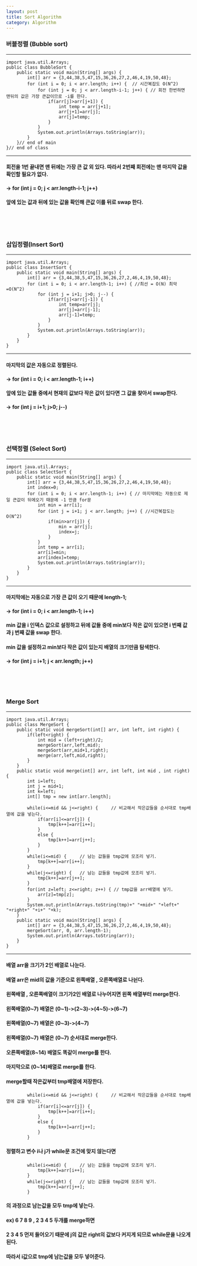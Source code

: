 ```yaml
---
layout: post
title: Sort Algorithm
category: Algorithm
---
```


### 버블정렬 (Bubble sort)

-------------------------------------------------------------------------
```
import java.util.Arrays;
public class BubbleSort {
    public static void main(String[] args) {
		int[] arr = {3,44,38,5,47,15,36,26,27,2,46,4,19,50,48};
		for (int i = 0; i < arr.length; i++) {	// 시간복잡도 O(N^2)
			for (int j = 0; j < arr.length-i-1; j++) { // 회전 한번하면 맨뒤의 값은 가장 큰값이므로 -i를 한다.
				if(arr[j]>arr[j+1]) {
					int temp = arr[j+1];
					arr[j+1]=arr[j];
					arr[j]=temp;
				}
			}
			System.out.println(Arrays.toString(arr));
		}
    }// end of main
}// end of class
```
-------------------------------------------------------------------------

#### 회전을 1번 끝내면 맨 뒤에는 가장 큰 값 외 있다. 따라서 2번째 회전에는 맨 마지막 값을 확인할 필요가 없다.
#### -> for (int j = 0; j < arr.length-i-1; j++)
#### 앞에 있는 값과 뒤에 있는 값을 확인해 큰값 이를 뒤로 swap 한다.

</br>
</br>
</br>

### 삽입정렬(Insert Sort)

-------------------------------------------------------------------------
```
import java.util.Arrays;
public class InsertSort {
	public static void main(String[] args) {
		int[] arr = {3,44,38,5,47,15,36,26,27,2,46,4,19,50,48};
		for (int i = 0; i < arr.length-1; i++) { //최선 = O(N) 최악=O(N^2)
			for (int j = i+1; j>0; j--) {
				if(arr[j]<arr[j-1]) {
					int temp=arr[j];
					arr[j]=arr[j-1];
					arr[j-1]=temp;
				}
			}
			System.out.println(Arrays.toString(arr));
		}
	}
}
```
-------------------------------------------------------------------------

#### 마지막의 값은 자동으로 정렬된다.
#### -> for (int i = 0; i < arr.length-1; i++)
#### 앞에 있는 값들 중에서 현재의 값보다 작은 값이 있다면 그 값을 찾아서 swap한다.
#### ->	for (int j = i+1; j>0; j--)

</br>
</br>
</br>

### 선택정렬 (Select Sort)

-------------------------------------------------------------------------
```
import java.util.Arrays;
public class SelectSort {
	public static void main(String[] args) {
		int[] arr = {3,44,38,5,47,15,36,26,27,2,46,4,19,50,48};
		int index=0;
		for (int i = 0; i < arr.length-1; i++) { // 마지막에는 자동으로 제일 큰값이 뒤에오기 때문에 -1 만큼 for문
			int min = arr[i];
			for (int j = i+1; j < arr.length; j++) { //시간복잡도는 O(N^2)
				if(min>arr[j]) {
					min = arr[j];
					index=j;
				}
			}
			int temp = arr[i];
			arr[i]=min;
			arr[index]=temp;
			System.out.println(Arrays.toString(arr));
		}
	}
}
```
-------------------------------------------------------------------------

#### 마지막에는 자동으로 가장 큰 값이 오기 때문에 length-1;
#### -> for (int i = 0; i < arr.length-1; i++)
#### min 값을 i 인덱스 값으로 설정하고 뒤에 값들 중에 min보다 작은 값이 있으면 i 번째 값과 j 번째 값을 swap 한다.
#### min 값을 설정하고 min보다 작은 값이 있는지 배열의 크기만큼 탐색한다.
#### -> for (int j = i+1; j < arr.length; j++)

</br>
</br>
</br>

### Merge Sort
-------------------------------------------------------------------------
```
import java.util.Arrays;
public class MergeSort {
	public static void mergeSort(int[] arr, int left, int right) {
		if(left<right) {
			int mid = (left+right)/2;
			mergeSort(arr,left,mid);
			mergeSort(arr,mid+1,right);
			merge(arr,left,mid,right);
		}
	}
	public static void merge(int[] arr, int left, int mid , int right) {
		int i=left;
		int j = mid+1;
		int k=left;
		int[] tmp = new int[arr.length];
		
		while(i<=mid && j<=right) { 	// 비교해서 작은값들을 순서대로 tmp배열에 값을 넣는다.
			if(arr[i]<=arr[j]) {
				tmp[k++]=arr[i++];
			}
			else {
				tmp[k++]=arr[j++];
			}
		}
		while(i<=mid) { 	// 남는 값들을 tmp값에 모조리 넣기.
			tmp[k++]=arr[i++];
		}
		while(j<=right) {	// 남는 값들을 tmp값에 모조리 넣기.
			tmp[k++]=arr[j++];
		}
		for(int z=left; z<=right; z++) { // tmp값을 arr배열에 넣기.
			arr[z]=tmp[z];
		}
		System.out.println(Arrays.toString(tmp)+" "+mid+" "+left+" "+right+" "+i+" "+k);
	}
	public static void main(String[] args) {
		int[] arr = {3,44,38,5,47,15,36,26,27,2,46,4,19,50,48};
		mergeSort(arr, 0, arr.length-1);
		System.out.println(Arrays.toString(arr));
	}
}
```
-------------------------------------------------------------------------

#### 배열 arr을 크기가 2인 배열로 나눈다.
#### 배열 arr은 mid의 값을 기준으로 왼쪽배열 , 오른쪽배열로 나뉜다.
#### 왼쪽배열 , 오른쪽배열이 크기가2인 배열로 나누어지면 왼쪽 배열부터 merge한다.
#### 왼쪽배열(0~7) 배열은 (0~1)->(2~3)->(4~5)->(6~7)
#### 왼쪽배열(0~7) 배열은 (0~3)->(4~7)
#### 왼쪽배열(0~7) 배열은 (0~7) 순서대로 merge한다.
#### 오른쪽배열(8~14) 배열도 똑같이 merge를 한다.
#### 마지막으로 (0~14)배열로 merge를 한다.
#### merge할때 작은값부터 tmp배열에 저장한다.
```
		while(i<=mid && j<=right) { 	// 비교해서 작은값들을 순서대로 tmp배열에 값을 넣는다.
			if(arr[i]<=arr[j]) {
				tmp[k++]=arr[i++];
			}
			else {
				tmp[k++]=arr[j++];
			}
		}
```
#### 정렬하고 변수 i나 j가 while문 조건에 맞지 않는다면
```
		while(i<=mid) { 	// 남는 값들을 tmp값에 모조리 넣기.
			tmp[k++]=arr[i++];
		}
		while(j<=right) {	// 남는 값들을 tmp값에 모조리 넣기.
			tmp[k++]=arr[j++];
		}
```
#### 의 과정으로 남는값을 모두 tmp에 넣는다.
#### ex) 6 7 8 9    ,   2 3 4 5  두개를 merge하면
#### 2 3 4 5 먼저 들어오기 때문에 j의 값은 right의 값보다 커지게 되므로 while문을 나오게된다.
#### 따라서 i값으로 tmp에 남는값을 모두 넣어준다.
